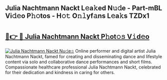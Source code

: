 ## Julia Nachtmann Nackt L𝚎a𝚔ed N𝚞𝚍e - Part-mBL Vi𝚍𝚎o P𝚑𝚘tos - H𝚘𝚝 O𝚗𝚕yf𝚊ns L𝚎a𝚔s TZDx1

# <h2><a href="http://kf5k2z.oniu.top/?m=Julia+Nachtmann+Nackt">🔗👉 🔴 Julia Nachtmann Nackt P𝚑ot𝚘𝚜 V𝚒d𝚎o</a></h2>

[![Julia Nachtmann Nackt Nu𝚍e𝚜](https://i.imgur.com/0qMVB7G.gif)](http://kf5k2z.oniu.top/?m=Julia+Nachtmann+Nackt)
Online performer and digital artist Julia Nachtmann Nackt, famed for creating and disseminating dance and lifestyle content via solo and collaborative dance performances and short films. Compassionate healthcare professional Julia Nachtmann Nackt, celebrated for their dedication and kindness in caring for others.  
